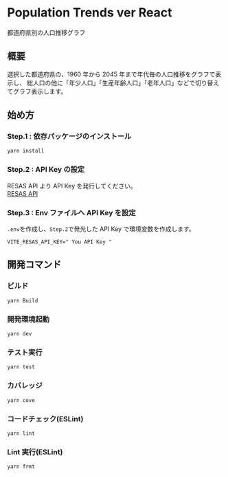 # Population Trends ver React

都道府県別の人口推移グラフ

## 概要

選択した都道府県の、1960 年から 2045 年まで年代毎の人口推移をグラフで表示し、
総人口の他に「年少人口」「生産年齢人口」「老年人口」などで切り替えてグラフ表示します。

## 始め方

### Step.1 : 依存パッケージのインストール

```
yarn install
```

### Step.2 : API Key の設定

RESAS API より API Key を発行してください。  
[RESAS API](https://opendata.resas-portal.go.jp/)

### Step.3 : Env ファイルへ API Key を設定

`.env`を作成し、`Step.2`で発光した API Key で環境変数を作成します。

```
VITE_RESAS_API_KEY=" You API Key "
```

## 開発コマンド

### ビルド

```
yarn Build
```

### 開発環境起動

```
yarn dev
```

### テスト実行

```
yarn test
```

### カバレッジ

```
yarn cove
```

### コードチェック(ESLint)

```
yarn lint
```

### Lint 実行(ESLint)

```
yarn frmt
```
